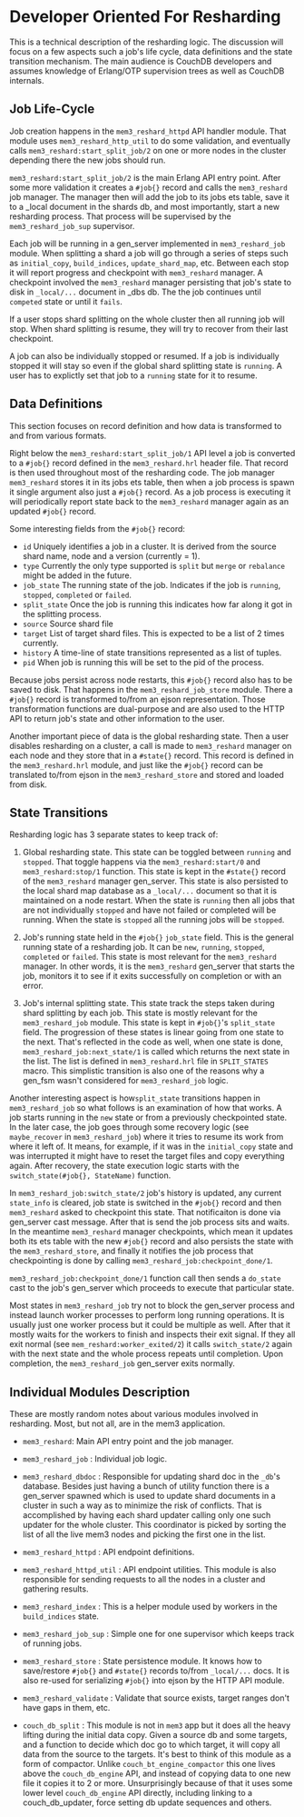 Developer Oriented For Resharding
=================================

This is a technical description of the resharding logic. The discussion will focus on a few aspects such a job's life cycle, data definitions and the state transition mechanism. The main audience is CouchDB developers and assumes knowledge of Erlang/OTP supervision trees as well as CouchDB internals.


Job Life-Cycle
--------------

Job creation happens in the `mem3_reshard_httpd` API handler module. That module uses `mem3_reshard_http_util` to do some validation, and eventually calls `mem3_reshard:start_split_job/2` on one or more nodes in the cluster depending there the new jobs should run.

`mem3_reshard:start_split_job/2` is the main Erlang API entry point.  After some more validation it creates a `#job{}` record and calls the `mem3_reshard` job manager. The manager then will add the job to its jobs ets table, save it to a _local document in the shards db, and most importantly, start a new resharding process. That process will be supervised by the `mem3_reshard_job_sup` supervisor.

Each job will be running in a gen_server implemented in `mem3_reshard_job` module. When splitting a shard a job will go through a series of steps such as `initial_copy`, `build_indices`, `update_shard_map`, etc. Between each stop it will report progress and checkpoint with `mem3_reshard` manager. A checkpoint involved the `mem3_reshard` manager persisting that job's state to disk in `_local/...` document in _dbs db. The the job continues until `competed` state or until it `fails`.

If a user stops shard splitting on the whole cluster then all running job will stop. When shard splitting is resume, they will try to recover from their last checkpoint.

A job can also be individually stopped or resumed. If a job is individually stopped it will stay so even if the global shard splitting state is `running`. A user has to explictly set that job to a `running` state for it to resume.


Data Definitions
----------------

This section focuses on record definition and how data is transformed to and from various formats.

Right below the `mem3_reshard:start_split_job/1` API level a job is converted to a `#job{}` record defined in the `mem3_reshard.hrl` header file. That record is then used throughout most of the resharding code. The job manager `mem3_reshard` stores it in its jobs ets table, then when a job process is spawn it single argument also just a `#job{}` record. As a job process is executing it will periodically report state back to the `mem3_reshard` manager again as an updated `#job{}` record.

Some interesting fields from the `#job{}` record:

 - `id` Uniquely identifies a job in a cluster. It is derived from the source shard name, node and a version (currently = 1).
 - `type` Currently the only type supported is `split` but `merge` or `rebalance` might be added in the future.
 - `job_state` The running state of the job. Indicates if the job is `running`, `stopped`, `completed` or `failed`.
 - `split_state` Once the job is running this indicates how far along it got in the splitting process.
 - `source` Source shard file
 - `target` List of target shard files. This is expected to be a list of 2 times currently.
 - `history` A time-line of state transitions represented as a list of tuples.
 - `pid` When job is running this will be set to the pid of the process.


Because jobs persist across node restarts, this `#job{}` record also has to be saved to disk. That happens in the `mem3_reshard_job_store` module. There a `#job{}` record is transformed to/from an ejson representation. Those transformation functions are dual-purpose and are also used to the HTTP API to return job's state and other information to the user.

Another important piece of data is the global resharding state. Then a user disables resharding on a cluster, a call is made to `mem3_reshard` manager on each node and they store that in a `#state{}` record. This record is defined in the `mem3_reshard.hrl` module, and just like the `#job{}` record can be translated to/from ejson in the `mem3_reshard_store` and stored and loaded from disk.


State Transitions
-----------------

Resharding logic has 3 separate states to keep track of:

1. Global resharding state. This state can be toggled between `running` and `stopped`. That toggle happens via the `mem3_reshard:start/0` and `mem3_reshard:stop/1` function.  This state is kept in the `#state{}` record of the `mem3_reshard` manager gen_server. This state is also persisted to the local shard map database as a `_local/...` document so that it is maintained on a node restart. When the state is `running` then all jobs that are not individually `stopped` and have not failed or completed will be running. When the state is `stopped` all the running jobs will be `stopped`.

2. Job's running state held in the `#job{}` `job_state` field. This is the general running state of a resharding job. It can be `new`, `running`, `stopped`, `completed` or `failed`. This state is most relevant for the `mem3_reshard` manager. In other words, it is the `mem3_reshard` gen_server that starts the job, monitors it to see if it exits successfully on completion or with an error.

3. Job's internal splitting state. This state track the steps taken during shard splitting by each job. This state is mostly relevant for the `mem3_reshard_job` module. This state is kept in `#job{}`'s `split_state` field. The progression of these states is linear going from one state to the next. That's reflected in the code as well, when one state is done, `mem3_reshard_job:next_state/1` is called which returns the next state in the list. The list is defined in `mem3_reshard.hrl` file in `SPLIT_STATES` macro. This simplistic transition is also one of the reasons why a gen_fsm wasn't considered for `mem3_reshard_job` logic.

Another interesting aspect is how`split_state` transitions happen in `mem3_reshard_job` so what follows is an examination of how that works. A job starts running in the `new` state or from a previously checkpointed state. In the later case, the job goes through some recovery logic (see `maybe_recover` in `mem3_reshard_job`) where it tries to resume its work from where it left of. It means, for example, if it was in the `initial_copy` state and was interrupted it might have to reset the target files and copy everything again. After recovery, the state execution logic starts with the `switch_state(#job{}, StateName)` function.

In `mem3_reshard_job:switch_state/2` job's history is updated, any current `state_info` is cleared, job state is switched in the `#job{}` record and then `mem3_reshard` asked to checkpoint this state. That notificaiton is done via gen_server cast message. After that is send the job process sits and waits. In the meantime `mem3_reshard` manager checkpoints, which mean it updates both its ets table with the new `#job{}` record and also persists the state with the `mem3_reshard_store`, and finally it notifies the job process that checkpointing is done by calling `mem3_reshard_job:checkpoint_done/1`.

`mem3_reshard_job:checkpoint_done/1` function call then sends a `do_state` cast to the job's gen_server which proceeds to execute that particular state.

Most states in `mem3_reshard_job` try not to block the gen_server process and instead launch worker processes to perform long running operations. It is usually just one worker process but it could be multiple as well. After that it mostly waits for the workers to finish and inspects their exit signal. If they all exit normal (see `mem_reshard:worker_exited/2`) it calls `switch_state/2` again with the next state and the whole process repeats until completion. Upon completion, the `mem3_reshard_job` gen_server exits normally.


Individual Modules Description
------------------------------

These are mostly random notes about various modules involved in resharding. Most, but not all, are in the mem3 application.

* `mem3_reshard`: Main API entry point and the job manager.

* `mem3_reshard_job` : Individual job logic.

* `mem3_reshard_dbdoc` : Responsible for updating shard doc in the `_db`'s database. Besides just having a bunch of utility function there is a gen_server spawned which is used to update shard documents in a cluster in such a way as to minimize the risk of conflicts. That is accomplished by having each shard updater calling only one such updater for the whole cluster. This coordinator is picked by sorting the list of all the live mem3 nodes and picking the first one in the list.

* `mem3_reshard_httpd` : API endpoint definitions.

* `mem3_reshard_httpd_util` : API endpoint utilities. This module is also responsible for sending requests to all the nodes in a cluster and gathering results.

* `mem3_reshard_index` : This is a helper module used by workers in the `build_indices` state.

* `mem3_reshard_job_sup` : Simple one for one supervisor which keeps track of running jobs.

* `mem3_reshard_store` : State persistence module. It knows how to save/restore `#job{}` and `#state{}` records to/from `_local/...` docs. It is also re-used for serializing `#job{}` into ejson by the HTTP API module.

* `mem3_reshard_validate` : Validate that source exists, target ranges don't have gaps in them, etc.

* `couch_db_split` : This module is not in `mem3` app but it does all the heavy lifting during the initial data copy. Given a source db and some targets, and a function to decide which doc go to which target, it will copy all data from the source to the targets. It's best to think of this module as a form of compactor. Unlike `couch_bt_engine_compactor` this one lives above the `couch_db_engine` API, and instead of copying data to one new file it copies it to 2 or more. Unsurprisingly because of that it uses some lower level `couch_db_engine` API directly, including linking to a couch_db_updater, force setting db update sequences and others.
